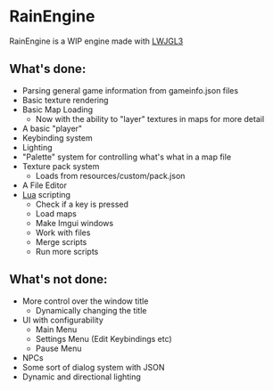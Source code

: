 # RainEngine

RainEngine is a WIP engine made with [LWJGL3](https://www.lwjgl.org/)


## What's done:
* Parsing general game information from gameinfo.json files
* Basic texture rendering
* Basic Map Loading
  * Now with the ability to "layer" textures in maps for more detail
* A basic "player"
* Keybinding system
* Lighting
* "Palette" system for controlling what's what in a map file
* Texture pack system 
  * Loads from resources/custom/pack.json 
* A File Editor
* [Lua](https://www.lua.org/) scripting
  * Check if a key is pressed
  * Load maps
  * Make Imgui windows
  * Work with files
  * Merge scripts
  * Run more scripts


## What's not done:
* More control over the window title
  * Dynamically changing the title
* UI with configurability
  * Main Menu
  * Settings Menu (Edit Keybindings etc)
  * Pause Menu
* NPCs
* Some sort of dialog system with JSON
* Dynamic and directional lighting 